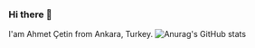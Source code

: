 ### Hi there 👋
I'am Ahmet Çetin from Ankara, Turkey.
![Anurag's GitHub stats](https://github-readme-stats.vercel.app/api?username=ahmetcetin&show_icons=true&theme=radical)
